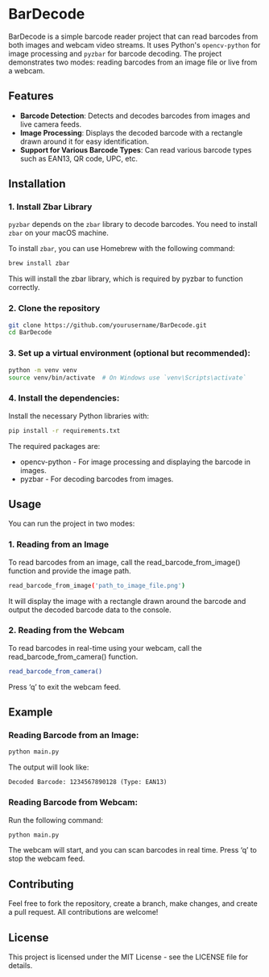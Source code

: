 # BarDecode

BarDecode is a simple barcode reader project that can read barcodes from both images and webcam video streams. It uses Python's `opencv-python` for image processing and `pyzbar` for barcode decoding. The project demonstrates two modes: reading barcodes from an image file or live from a webcam.

## Features

- **Barcode Detection**: Detects and decodes barcodes from images and live camera feeds.
- **Image Processing**: Displays the decoded barcode with a rectangle drawn around it for easy identification.
- **Support for Various Barcode Types**: Can read various barcode types such as EAN13, QR code, UPC, etc.

## Installation

### 1. **Install Zbar Library**

`pyzbar` depends on the `zbar` library to decode barcodes. You need to install `zbar` on your macOS machine.

To install `zbar`, you can use Homebrew with the following command:

```bash
brew install zbar
```

This will install the zbar library, which is required by pyzbar to function correctly.

### 2. **Clone the repository**

```bash
git clone https://github.com/yourusername/BarDecode.git
cd BarDecode
```

### 3. **Set up a virtual environment (optional but recommended):**

```bash
python -m venv venv
source venv/bin/activate  # On Windows use `venv\Scripts\activate`
```

### 4. **Install the dependencies:**

Install the necessary Python libraries with:

```bash
pip install -r requirements.txt
```

The required packages are:

- opencv-python - For image processing and displaying the barcode in images.
- pyzbar - For decoding barcodes from images.

## Usage

You can run the project in two modes:

### 1. **Reading from an Image**

To read barcodes from an image, call the read_barcode_from_image() function and provide the image path.

```bash
read_barcode_from_image('path_to_image_file.png')
```

It will display the image with a rectangle drawn around the barcode and output the decoded barcode data to the console.

### 2. **Reading from the Webcam**

To read barcodes in real-time using your webcam, call the read_barcode_from_camera() function.

```bash
read_barcode_from_camera()
```

Press ‘q’ to exit the webcam feed.

## Example

### Reading Barcode from an Image:

```bash
python main.py
```

The output will look like:

```plaintext
Decoded Barcode: 1234567890128 (Type: EAN13)
```

### Reading Barcode from Webcam:

Run the following command:

```bash
python main.py
```

The webcam will start, and you can scan barcodes in real time. Press ‘q’ to stop the webcam feed.

## Contributing

Feel free to fork the repository, create a branch, make changes, and create a pull request. All contributions are welcome!

## License

This project is licensed under the MIT License - see the LICENSE file for details.
